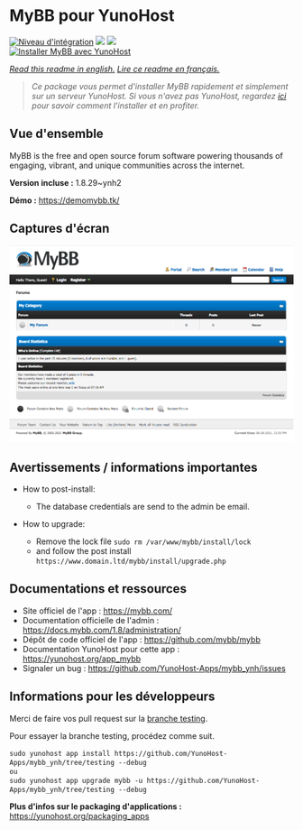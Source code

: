 # MyBB pour YunoHost

[![Niveau d'intégration](https://dash.yunohost.org/integration/mybb.svg)](https://dash.yunohost.org/appci/app/mybb) ![](https://ci-apps.yunohost.org/ci/badges/mybb.status.svg) ![](https://ci-apps.yunohost.org/ci/badges/mybb.maintain.svg)  
[![Installer MyBB avec YunoHost](https://install-app.yunohost.org/install-with-yunohost.svg)](https://install-app.yunohost.org/?app=mybb)

*[Read this readme in english.](./README.md)*
*[Lire ce readme en français.](./README_fr.md)*

> *Ce package vous permet d'installer MyBB rapidement et simplement sur un serveur YunoHost.
Si vous n'avez pas YunoHost, regardez [ici](https://yunohost.org/#/install) pour savoir comment l'installer et en profiter.*

## Vue d'ensemble

MyBB is the free and open source forum software powering thousands of engaging, vibrant, and unique communities across the internet.

**Version incluse :** 1.8.29~ynh2

**Démo :** https://demomybb.tk/

## Captures d'écran

![](./doc/screenshots/screenshot.png)

## Avertissements / informations importantes

* How to post-install:
    * The database credentials are send to the admin be email.

* How to upgrade:
	* Remove the lock file `sudo rm /var/www/mybb/install/lock`
    * and follow the post install `https://www.domain.ltd/mybb/install/upgrade.php`

## Documentations et ressources

* Site officiel de l'app : https://mybb.com/
* Documentation officielle de l'admin : https://docs.mybb.com/1.8/administration/
* Dépôt de code officiel de l'app : https://github.com/mybb/mybb
* Documentation YunoHost pour cette app : https://yunohost.org/app_mybb
* Signaler un bug : https://github.com/YunoHost-Apps/mybb_ynh/issues

## Informations pour les développeurs

Merci de faire vos pull request sur la [branche testing](https://github.com/YunoHost-Apps/mybb_ynh/tree/testing).

Pour essayer la branche testing, procédez comme suit.
```
sudo yunohost app install https://github.com/YunoHost-Apps/mybb_ynh/tree/testing --debug
ou
sudo yunohost app upgrade mybb -u https://github.com/YunoHost-Apps/mybb_ynh/tree/testing --debug
```

**Plus d'infos sur le packaging d'applications :** https://yunohost.org/packaging_apps